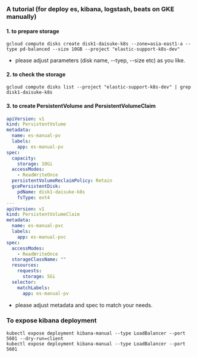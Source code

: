 ### A tutorial (for deploy es, kibana, logstash, beats on GKE manually)

#### 1. to prepare storage
```commandline
gcloud compute disks create disk1-daisuke-k8s --zone=asia-east1-a --type pd-balanced --size 10GB --project "elastic-support-k8s-dev"
```
* please adjust parameters (disk name, --tyep, --size etc) as you like.

#### 2. to check the storage
```commandline
gcloud compute disks list --project "elastic-support-k8s-dev" | grep disk1-daisuke-k8s
```

#### 3. to create PersistentVolume and PersistentVolumeClaim

```yaml
apiVersion: v1
kind: PersistentVolume
metadata:
  name: es-manual-pv
  labels:
    app: es-manual-pv
spec:
  capacity:
    storage: 10Gi
  accessModes:
    - ReadWriteOnce
  persistentVolumeReclaimPolicy: Retain
  gcePersistentDisk:
    pdName: disk1-daisuke-k8s
    fsType: ext4
---
apiVersion: v1
kind: PersistentVolumeClaim
metadata:
  name: es-manual-pvc
  labels:
    app: es-manual-pvc
spec:
  accessModes:
    - ReadWriteOnce
  storageClassName: ""
  resources:
    requests:
      storage: 5Gi
  selector:
    matchLabels:
      app: es-manual-pv
```
* please adjust metadata and spec to match your needs.



### To expose kibana deployment

```commandline
kubectl expose deployment kibana-manual --type LoadBalancer --port 5601 --dry-run=client
kubectl expose deployment kibana-manual --type LoadBalancer --port 5601
```

